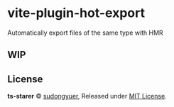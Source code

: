 # vite-plugin-hot-export

Automatically export files of the same type with HMR

## WIP

## License

**ts-starer** © [sudongyuer](https://github.com/sudongyuer), Released under [MIT License](LICENSE).
